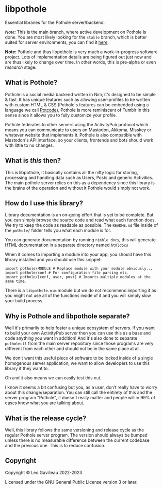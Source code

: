 # libpothole

Essential libraries for the Pothole server/backend.

*Note:* This is the main branch, where active development on Pothole is done. You are most likely looking for the `stable` branch, which is better suited for server environments, you can find it [here](https://codeberg.org/pothole/pothole/src/branch/stable).

**Note:** Pothole and thus libpothole is very much a work-in-progress software project. Lots of implementation details are being figured out just now and are thus likely to change over time. In other words, this is pre-alpha or even *research* stage. 

## What is Pothole?

Pothole is a social media backend written in Nim, it's designed to be simple & fast. It has unique features such as allowing user-profiles to be written with custom HTML & CSS (Pothole's features can be embedded using a language we call [Potcode](https://codeberg.org/pothole/docs/src/branch/master/dev/POTCODE.md)), Pothole is more reminiscent of Tumblr in this sense since it allows you to fully customize your profile.

Pothole federates to other servers using the ActivityPub protocol which means you can communicate to users on Mastodon, Akkoma, Misskey or whatever website that implements it. Pothole is also compatible with Mastodon's API interface, so your clients, frontends and bots should work with little to no changes.

## What is *this* then?

This is libpothole, it basically contains all the nifty logic for storing, processing and handling data such as Users, Posts and generic Activities. The main pothole server relies on this as a dependency since this library is the brains of the operation and without it Pothole would simply not work.

## How do I use this library?

Library documentation is an on-going effort that is yet to be complete. But you can simply browse the source code and read what each function does. We try to keep the code as readable as possible.
The `README.md` file inside of the `pothole/` folder tells you what each module is for.

You can generate documentation by running `nimble docs`, this will generate HTML documentation in a separate directory named `htmldocs`

When it comes to importing a module into your app, you should have this library installed and you should use this snippet:

```
import pothole/MODULE # Replace module with your module obviously...
import pothole/conf # For configuration file parsing etc.
import pothole/[conf, user, post] # Imports multiple modules at the same time.
```

There is a `libpothole.nim` module but we do not recommend importing it as you might not use all of the functions inside of it and you will simply slow your build process.

## Why is Pothole and libpothole separate?

Well it's primarily to help foster a unique ecosystem of servers. If you want to build your own ActivityPub server then you can use this as a base and code anything you want in addition! And it's also done to separate `potholectl` from the main server repository since those programs are very different from each other and should not be in the same place at all.

We don't want this useful piece of software to be locked inside of a single homogenous server application, we want to allow developers to use this library if they want to.

Oh and it also means we can easily test this out.

I know it seems a bit confusing but you, as a user, don't really have to worry about this change/separation. You can still call the entirety of this and the server program "Pothole", it doesn't really matter and people will in 99% of cases know what you are talking about.

## What is the release cycle?

Well, this library follows the same versioning and release cycle as the regular Pothole server program. The version should always be bumped unless there is no measurable difference between the current codebase and the previous one. This is to reduce confusion.

## Copyright

Copyright © Leo Gavilieau 2022-2023

Licensed under the GNU General Public License version 3 or later.